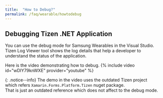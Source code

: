 ```yaml
---
title:  "How to Debug?"
permalink: /faq/wearable/howtodebug
---
```


## Debugging Tizen .NET Application
You can use the debug mode for Samsung Wearables in the Visual Studio.
Tizen Log Viewer tool shows the log details that help a developer to understand the status of the application.

Here is the video demonstrating how to debug.
{% include video id="wDIY79knWXE" provider="youtube" %}

{: .notice--info}
The demo in the video uses the outdated Tizen project which refers `Xamarin.Forms.Platform.Tizen` nuget package.<br/>
That is just an outdated reference which does not affect to the debug mode.
